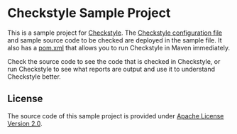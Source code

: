 # Checkstyle Sample Project

This is a sample project for [Checkstyle](http://checkstyle.sourceforge.net/).
The [Checkstyle configuration file](./checkstyle/nablarch-checkstyle.xml) and sample source code to be checked are deployed in the sample file.
It also has a [pom.xml](./pom.xml) that allows you to run Checkstyle in Maven immediately.

Check the source code to see the code that is checked in Checkstyle,
or run Checkstyle to see what reports are output and use it to understand Checkstyle better.

## License

The source code of this sample project is provided under [Apache License Version 2.0](https://www.apache.org/licenses/LICENSE-2.0.txt). 
